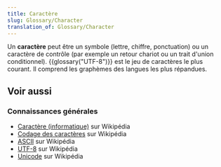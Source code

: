 ```yaml
---
title: Caractère
slug: Glossary/Character
translation_of: Glossary/Character
---
```


Un **caractère** peut être un symbole (lettre, chiffre, ponctuation) ou un caractère de contrôle (par exemple un retour chariot ou un trait d'union conditionnel). {{glossary("UTF-8")}} est le jeu de caractères le plus courant. Il comprend les graphèmes des langues les plus répandues.

## Voir aussi

### Connaissances générales

- [Caractère (informatique)](https://fr.wikipedia.org/wiki/Caractère_(informatique)) sur Wikipédia
- [Codage des caractères](https://fr.wikipedia.org/wiki/Codage_des_caractères) sur Wikipédia
- [ASCII](https://fr.wikipedia.org/wiki/American_Standard_Code_for_Information_Interchange) sur Wikipédia
- [UTF-8](https://fr.wikipedia.org/wiki/UTF-8) sur Wikipédia
- [Unicode](https://fr.wikipedia.org/wiki/Unicode) sur Wikipédia
